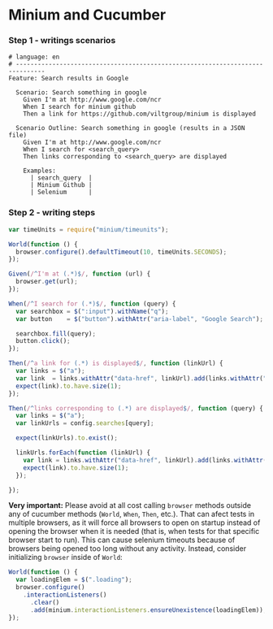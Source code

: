 # Minium and Cucumber


### Step 1 - writings scenarios

```gherkin
# language: en
# ------------------------------------------------------------------------------
Feature: Search results in Google

  Scenario: Search something in google
    Given I'm at http://www.google.com/ncr
    When I search for minium github
    Then a link for https://github.com/viltgroup/minium is displayed

  Scenario Outline: Search something in google (results in a JSON file)
    Given I'm at http://www.google.com/ncr
    When I search for <search_query>
    Then links corresponding to <search_query> are displayed

    Examples:
      | search_query  |
      | Minium Github |
      | Selenium      |
```

### Step 2 - writing steps

```javascript
var timeUnits = require("minium/timeunits");

World(function () {
  browser.configure().defaultTimeout(10, timeUnits.SECONDS);
});

Given(/^I'm at (.*)$/, function (url) {
  browser.get(url);
});

When(/^I search for (.*)$/, function (query) {
  var searchbox = $(":input").withName("q");
  var button    = $("button").withAttr("aria-label", "Google Search");

  searchbox.fill(query);
  button.click();
});

Then(/^a link for (.*) is displayed$/, function (linkUrl) {
  var links = $("a");
  var link  = links.withAttr("data-href", linkUrl).add(links.withAttr("href", linkUrl));
  expect(link).to.have.size(1);
});

Then(/^links corresponding to (.*) are displayed$/, function (query) {
  var links = $("a");
  var linkUrls = config.searches[query];

  expect(linkUrls).to.exist();

  linkUrls.forEach(function (linkUrl) {
    var link = links.withAttr("data-href", linkUrl).add(links.withAttr("href", linkUrl));
    expect(link).to.have.size(1);
  });

});
```

**Very important:** Please avoid at all cost calling `browser` methods outside any of cucumber methods (`World`, `When`, `Then`, etc.). That can afect tests in multiple browsers, as it will force all browsers to open on startup instead of opening the browser when it is needed (that is, when tests for that specific browser start to run). This can cause selenium timeouts because of browsers being opened too long without any activity.
Instead, consider initializing `browser` inside of `World`:

```javascript
World(function () {
  var loadingElem = $(".loading");
  browser.configure()
    .interactionListeners()
      .clear()
      .add(minium.interactionListeners.ensureUnexistence(loadingElem));
});
```